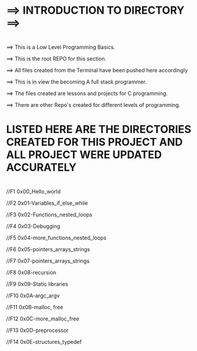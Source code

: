# ==> INTRODUCTION TO DIRECTORY ==>
#

==> This is a Low Level Programming Basics.

==> This is the root REPO for this section.

==> All files created from the Terminal have been pushed here accordingly

==> This is in view the becoming A full stack programmer.

==> The files created are lessons and projects for C programming.

==> There are other Repo's created for different levels of programming.

# LISTED HERE ARE THE DIRECTORIES CREATED FOR THIS PROJECT AND ALL PROJECT WERE UPDATED ACCURATELY
#

//F1 0x00_Hello_world

//F2 0x01-Variables_if_else_while

//F3 0x02-Functions_nested_loops

//F4 0x03-Debugging

//F5 0x04-more_functions_nested_loops

//F6 0x05-pointers_arrays_strings

//F7 0x07-pointers_arrays_strings

//F8 0x08-recursion

//F9 0x09-Static libraries

//F10 0x0A-argc_argv

//F11 0x0B-malloc, free

//F12 0x0C-more_malloc_free

//F13 0x0D-preprocessor

//F14 0x0E-structures_typedef
